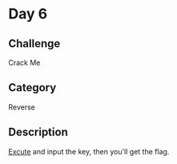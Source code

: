 # Day 6

## Challenge 
Crack Me

## Category
Reverse

## Description
[Excute](./crackme) and input the key, then you'll get the flag.

